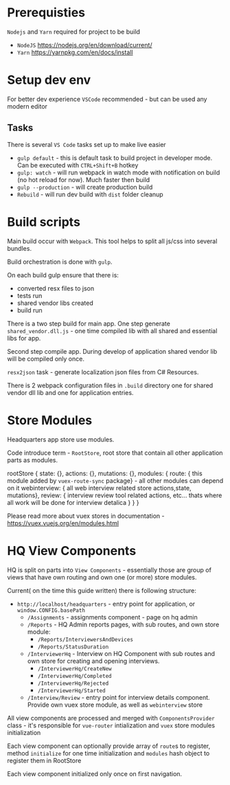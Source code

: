 Prerequisties
=============

`Nodejs` and `Yarn` required for project to be build

- `NodeJS` https://nodejs.org/en/download/current/
- `Yarn` https://yarnpkg.com/en/docs/install

Setup dev env
=============

For better dev experience `VSCode` recommended - but can be used any modern editor

Tasks
-----

There is several `VS Code` tasks set up to make live easier

* `gulp default` - this is default task to build project in developer mode. Can be executed with `CTRL+Shift+B` hotkey
* `gulp: watch` - will run webpack in watch mode with notification on build (no hot reload for now). Much faster then build
* `gulp --production` - will create production build
* `Rebuild` - will run dev build with `dist` folder cleanup

Build scripts
=============

Main build occur with `Webpack`. This tool helps to split all js/css into several bundles. 

Build orchestration is done with `gulp`.

On each build gulp ensure that there is: 
 - converted resx files to json
 - tests run
 - shared vendor libs created
 - build run

There is a two step build for main app. One step generate `shared_vendor.dll.js` - one time compiled lib with all shared and essential libs for app. 

Second step compile app. During develop of application shared vendor lib will be compiled only once.

`resx2json` task - generate localization json files from C# Resources.


There is 2 webpack configuration files in `.build` directory one for shared vendor dll lib and one for application entries.

Store Modules
=============

Headquarters app store use modules.

Code introduce term - `RootStore`, root store that contain all other application parts as modules.

rootStore {
    state: {}, actions: {}, mutations: {},
    modules: {
        route: { this module added by `vuex-route-sync` package} - all other modules can depend on it
        webinterview: { all web interview related store actions,state, mutations},
        review: { interview review tool related actions, etc... thats where all work will be done for interview detalica } 
    }
}

Please read more about vuex stores in documentation - https://vuex.vuejs.org/en/modules.html

HQ View Components
===============

HQ is split on parts into `View Components` - essentially those are group of views that have own routing and own one (or more) store modules.

Current( on the time this guide written) there is following structure:

- `http://localhost/headquarters` - entry point for application, or `window.CONFIG.basePath`
    - `/Assignments` - assignments component - page on hq admin
    - `/Reports` - HQ Admin reports pages, with sub routes, and own store module:
        - `/Reports/InterviewersAndDevices`
        - `/Reports/StatusDuration`
    - `/InterviewerHq` - Interview on HQ Component with sub routes and own store for creating and opening interviews. 
        - `/InterviewerHq/CreateNew`
        - `/InterviewerHq/Completed`
        - `/InterviewerHq/Rejected`
        - `/InterviewerHq/Started`
    - `/Interview/Review` - entry point for interview details component. Provide own vuex store module, as well as `webinterview` store

All view components are processed and merged with `ComponentsProvider` class - it's responsible for `vue-router` intialization and `vuex` store modules initialization

Each view component can optionally provide array of `route`s to register, method `initialize` for one time initialization and `modules` hash object to register them in RootStore

Each view component initialized only once on first navigation.


